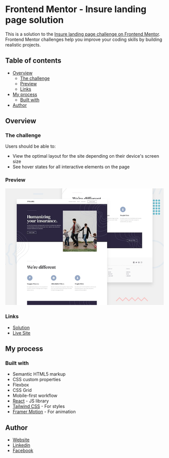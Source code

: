 # Frontend Mentor - Insure landing page solution

This is a solution to the [Insure landing page challenge on Frontend Mentor](https://www.frontendmentor.io/challenges/insure-landing-page-uTU68JV8). Frontend Mentor challenges help you improve your coding skills by building realistic projects. 

## Table of contents

- [Overview](#overview)
  - [The challenge](#the-challenge)
  - [Preview](#screenshot)
  - [Links](#links)
- [My process](#my-process)
  - [Built with](#built-with)
- [Author](#author)

## Overview

### The challenge

Users should be able to:

- View the optimal layout for the site depending on their device's screen size
- See hover states for all interactive elements on the page

### Preview

![Insure landing page coding challenge](./src/assets/design/desktop-preview.jpg)

### Links

- [Solution](https://github.com/Abdullah1998a/insure.git)
- [Live Site](https://insure-2024.netlify.app)

## My process

### Built with

- Semantic HTML5 markup
- CSS custom properties
- Flexbox
- CSS Grid
- Mobile-first workflow
- [React](https://reactjs.org/) - JS library
- [Tailwind CSS](https://tailwindcss.com/) - For styles
- [Framer Motion](https://framer.com/) - For animation

## Author

- [Website](https://abdullah-alnoime.netlify.app)
- [Linkedin](https://www.linkedin.com/in/abdullah-alnoime-090513246)
- [Facebook](https://www.facebook.com/profile.php?id=100010770885105)